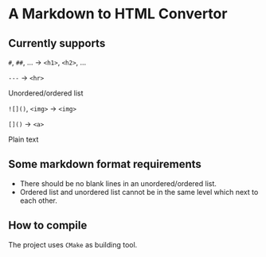 # A Markdown to HTML Convertor

## Currently supports

`#`, `##`, ... -> `<h1>`, `<h2>`, ...

`---` -> `<hr>`

Unordered/ordered list

`![]()`, `<img>` -> `<img>`

`[]()` -> `<a>`

Plain text

## Some markdown format requirements

- There should be no blank lines in an unordered/ordered list.
- Ordered list and unordered list cannot be in the same level which next to each other.

## How to compile

The project uses `CMake` as building tool.
